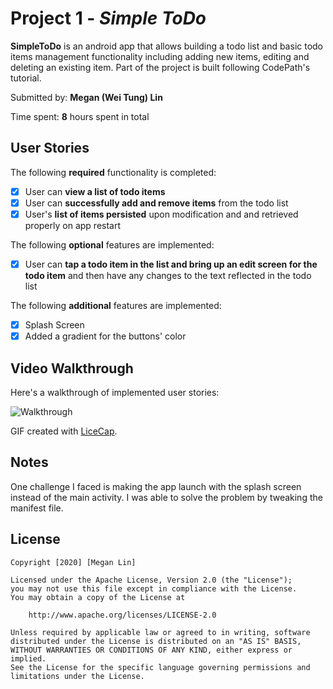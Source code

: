 # Project 1 - *Simple ToDo*

**SimpleToDo** is an android app that allows building a todo list and basic todo items management functionality including adding new items, editing and deleting an existing item. Part of the project is built following CodePath's tutorial.

Submitted by: **Megan (Wei Tung) Lin**

Time spent: **8** hours spent in total

## User Stories

The following **required** functionality is completed:

* [x] User can **view a list of todo items**
* [x] User can **successfully add and remove items** from the todo list
* [x] User's **list of items persisted** upon modification and and retrieved properly on app restart

The following **optional** features are implemented:

* [x] User can **tap a todo item in the list and bring up an edit screen for the todo item** and then have any changes to the text reflected in the todo list

The following **additional** features are implemented:

* [x] Splash Screen
* [x] Added a gradient for the buttons' color

## Video Walkthrough

Here's a walkthrough of implemented user stories:

<img src= 'https://i.imgur.com/6aaFFsG.gifv' title='Walkthrough' width='' alt='Walkthrough' />

GIF created with [LiceCap](http://www.cockos.com/licecap/).

## Notes

One challenge I faced is making the app launch with the splash screen instead of the main activity. I was able to solve the problem by tweaking the manifest file.

## License

    Copyright [2020] [Megan Lin]

    Licensed under the Apache License, Version 2.0 (the "License");
    you may not use this file except in compliance with the License.
    You may obtain a copy of the License at

        http://www.apache.org/licenses/LICENSE-2.0

    Unless required by applicable law or agreed to in writing, software
    distributed under the License is distributed on an "AS IS" BASIS,
    WITHOUT WARRANTIES OR CONDITIONS OF ANY KIND, either express or implied.
    See the License for the specific language governing permissions and
    limitations under the License.
